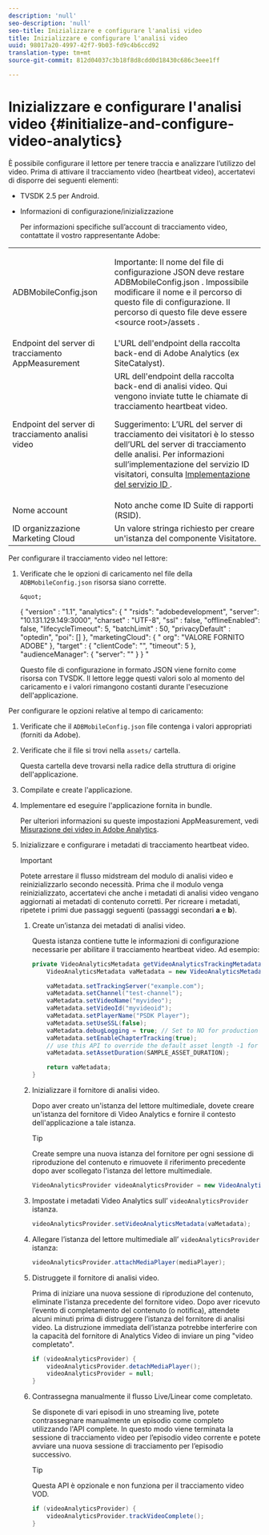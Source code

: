 ```yaml
---
description: 'null'
seo-description: 'null'
seo-title: Inizializzare e configurare l'analisi video
title: Inizializzare e configurare l'analisi video
uuid: 98017a20-4997-42f7-9b03-fd9c4b6ccd92
translation-type: tm+mt
source-git-commit: 812d04037c3b18f8d8cdd0d18430c686c3eee1ff

---
```



# Inizializzare e configurare l&#39;analisi video {#initialize-and-configure-video-analytics}

È possibile configurare il lettore per tenere traccia e analizzare l’utilizzo del video.
Prima di attivare il tracciamento video (heartbeat video), accertatevi di disporre dei seguenti elementi:

* TVSDK 2.5 per Android.
* Informazioni di configurazione/inizializzazione

   Per informazioni specifiche sull’account di tracciamento video, contattate il vostro rappresentante Adobe:

<table id="table_3565328ABBEE4605A92EAE1ADE5D6F84"> 
 <tbody> 
  <tr> 
   <td colname="col1"> <span class="filepath"> ADBMobileConfig.json </span> </td> 
   <td colname="col2"> <p>Importante:  Il nome del file di configurazione JSON deve restare <span class="filepath"> ADBMobileConfig.json </span>. Impossibile modificare il nome e il percorso di questo file di configurazione. Il percorso di questo file deve essere <span class="filepath"> &lt;source root&gt;/assets </span>. </p> </td> 
  </tr> 
  <tr> 
   <td colname="col1"> Endpoint del server di tracciamento AppMeasurement </td> 
   <td colname="col2"> L'URL dell'endpoint della raccolta back-end di Adobe Analytics (ex SiteCatalyst). </td> 
  </tr> 
  <tr> 
   <td colname="col1"> Endpoint del server di tracciamento analisi video </td> 
   <td colname="col2"> URL dell'endpoint della raccolta back-end di analisi video. Qui vengono inviate tutte le chiamate di tracciamento heartbeat video. <p>Suggerimento:  L’URL del server di tracciamento dei visitatori è lo stesso dell’URL del server di tracciamento delle analisi. Per informazioni sull’implementazione del servizio ID visitatori, consulta <a href="https://marketing.adobe.com/resources/help/en_US/mcvid/mcvid-setup-target.html" format="html" scope="external"> Implementazione del servizio ID </a>. </p> </td> 
  </tr> 
  <tr> 
   <td colname="col1"> Nome account </td> 
   <td colname="col2"> Noto anche come ID Suite di rapporti (RSID). </td> 
  </tr> 
  <tr> 
   <td colname="col1"> ID organizzazione Marketing Cloud </td> 
   <td colname="col2"> Un valore stringa richiesto per creare un'istanza del componente Visitatore. </td> 
  </tr> 
 </tbody> 
</table>

Per configurare il tracciamento video nel lettore:

1. Verificate che le opzioni di caricamento nel file della `ADBMobileConfig.json` risorsa siano corrette.

       &quot;
     {
     &quot;version&quot; : &quot;1.1&quot;,
     &quot;analytics&quot;: {
 &quot;     &quot;rsids&quot;: &quot;adobedevelopment&quot;,
     &quot;server&quot;: &quot;10.131.129.149:3000&quot;,
     &quot;charset&quot; : &quot;UTF-8&quot;,
     &quot;ssl&quot; : false,
     &quot;offlineEnabled&quot;: false,
     &quot;lifecycleTimeout&quot;: 5,
     &quot;batchLimit&quot; : 50,
     &quot;privacyDefault&quot; : &quot;optedin&quot;,
     &quot;poi&quot;: []
     },
     &quot;marketingCloud&quot;: {
 &quot;     org&quot;: &quot;VALORE FORNITO ADOBE&quot;
     },
     &quot;target&quot; : {
     &quot;clientCode&quot;: &quot;&quot;,
     &quot;timeout&quot;: 5
     },
     &quot;audienceManager&quot;: {
     &quot;server&quot;: &quot;&quot;
     }
     }
     &quot;
     
     Questo file di configurazione in formato JSON viene fornito come risorsa con TVSDK. Il lettore legge questi valori solo al momento del caricamento e i valori rimangono costanti durante l&#39;esecuzione dell&#39;applicazione.
       
 Per     configurare le opzioni relative al tempo di caricamento:
   
   1. Verificate che il `ADBMobileConfig.json` file contenga i valori appropriati (forniti da Adobe).
   1. Verificate che il file si trovi nella `assets/` cartella.

      Questa cartella deve trovarsi nella radice della struttura di origine dell&#39;applicazione.

   1. Compilate e create l&#39;applicazione.
   1. Implementare ed eseguire l&#39;applicazione fornita in bundle.

      Per ulteriori informazioni su queste impostazioni AppMeasurement, vedi [Misurazione dei video in Adobe Analytics](https://marketing.adobe.com/resources/help/en_US/sc/appmeasurement/video/).

1. Inizializzare e configurare i metadati di tracciamento heartbeat video.

   >[!IMPORTANT]
   >
   >Potete arrestare il flusso midstream del modulo di analisi video e reinizializzarlo secondo necessità. Prima che il modulo venga reinizializzato, accertatevi che anche i metadati di analisi video vengano aggiornati ai metadati di contenuto corretti. Per ricreare i metadati, ripetete i primi due passaggi seguenti (passaggi secondari **a** e **b**).

   1. Create un’istanza dei metadati di analisi video.

      Questa istanza contiene tutte le informazioni di configurazione necessarie per abilitare il tracciamento heartbeat video. Ad esempio:

      ```java
      private VideoAnalyticsMetadata getVideoAnalyticsTrackingMetadata() { 
          VideoAnalyticsMetadata vaMetadata = new VideoAnalyticsMetadata(); 
      
          vaMetadata.setTrackingServer("example.com"); 
          vaMetadata.setChannel("test-channel"); 
          vaMetadata.setVideoName("myvideo"); 
          vaMetadata.setVideoId("myvideoid"); 
          vaMetadata.setPlayerName("PSDK Player"); 
          vaMetadata.setUseSSL(false); 
          vaMetadata.debugLogging = true; // Set to NO for production deployment. 
          vaMetadata.setEnableChapterTracking(true); 
          // use this API to override the default asset length -1 for live streams 
          vaMetadata.setAssetDuration(SAMPLE_ASSET_DURATION); 
      
          return vaMetadata; 
      }
      ```

   1. Inizializzare il fornitore di analisi video.

      Dopo aver creato un&#39;istanza del lettore multimediale, dovete creare un&#39;istanza del fornitore di Video Analytics e fornire il contesto dell&#39;applicazione a tale istanza.

      >[!TIP]
      >
      >Create sempre una nuova istanza del fornitore per ogni sessione di riproduzione del contenuto e rimuovete il riferimento precedente dopo aver scollegato l&#39;istanza del lettore multimediale.

      ```java
      VideoAnalyticsProvider videoAnalyticsProvider = new VideoAnalyticsProvider(appContext); 
      ```

   1. Impostate i metadati Video Analytics sull’ `videoAnalyticsProvider` istanza.

      ```java
      videoAnalyticsProvider.setVideoAnalyticsMetadata(vaMetadata);
      ```

   1. Allegare l’istanza del lettore multimediale all’ `videoAnalyticsProvider` istanza:

      ```java
      videoAnalyticsProvider.attachMediaPlayer(mediaPlayer); 
      ```

   1. Distruggete il fornitore di analisi video.

      Prima di iniziare una nuova sessione di riproduzione del contenuto, eliminate l’istanza precedente del fornitore video. Dopo aver ricevuto l’evento di completamento del contenuto (o notifica), attendete alcuni minuti prima di distruggere l’istanza del fornitore di analisi video. La distruzione immediata dell’istanza potrebbe interferire con la capacità del fornitore di Analytics Video di inviare un ping &quot;video completato&quot;.

      ```java
      if (videoAnalyticsProvider) { 
          videoAnalyticsProvider.detachMediaPlayer(); 
          videoAnalyticsProvider = null; 
      }
      ```

   1. Contrassegna manualmente il flusso Live/Linear come completato.

      Se disponete di vari episodi in uno streaming live, potete contrassegnare manualmente un episodio come completo utilizzando l&#39;API complete. In questo modo viene terminata la sessione di tracciamento video per l’episodio video corrente e potete avviare una nuova sessione di tracciamento per l’episodio successivo.

      >[!TIP]
      >
      >Questa API è opzionale e non funziona per il tracciamento video VOD.

      ```java
      if (videoAnalyticsProvider) { 
          videoAnalyticsProvider.trackVideoComplete();    
      }
      ```


